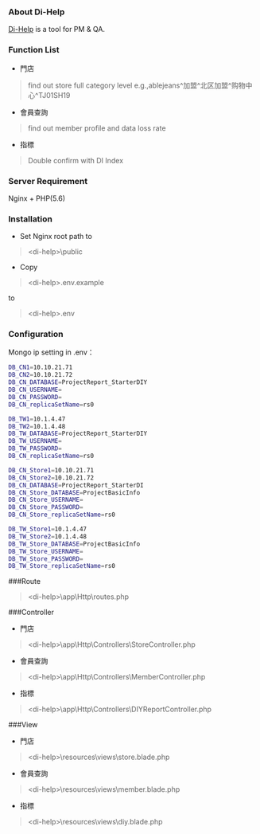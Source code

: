 ### About Di-Help

[Di-Help]  is a tool for PM & QA.

### Function List
  - 門店
  >find out store full category level
  >e.g.,ablejeans^加盟^北区加盟^购物中心^TJ01SH19
  - 會員查詢
  >find out member profile and data loss rate
  - 指標
  >Double confirm with DI Index

### Server Requirement
Nginx + PHP(5.6)

### Installation
- Set Nginx root path to

>\<di-help>\public

- Copy

>\<di-help>\.env.example

to

>\<di-help>\.env

### Configuration


Mongo ip setting in .env：

```sh
DB_CN1=10.10.21.71
DB_CN2=10.10.21.72
DB_CN_DATABASE=ProjectReport_StarterDIY
DB_CN_USERNAME=
DB_CN_PASSWORD=
DB_CN_replicaSetName=rs0

DB_TW1=10.1.4.47
DB_TW2=10.1.4.48
DB_TW_DATABASE=ProjectReport_StarterDIY
DB_TW_USERNAME=
DB_TW_PASSWORD=
DB_CN_replicaSetName=rs0

DB_CN_Store1=10.10.21.71
DB_CN_Store2=10.10.21.72
DB_CN_DATABASE=ProjectReport_StarterDI
DB_CN_Store_DATABASE=ProjectBasicInfo
DB_CN_Store_USERNAME=
DB_CN_Store_PASSWORD=
DB_CN_Store_replicaSetName=rs0

DB_TW_Store1=10.1.4.47
DB_TW_Store2=10.1.4.48
DB_TW_Store_DATABASE=ProjectBasicInfo
DB_TW_Store_USERNAME=
DB_TW_Store_PASSWORD=
DB_TW_Store_replicaSetName=rs0
```

###Route
>\<di-help>\app\Http\routes.php

###Controller
  - 門店

>\<di-help>\app\Http\Controllers\StoreController.php

  - 會員查詢

>\<di-help>\app\Http\Controllers\MemberController.php

  - 指標

>\<di-help>\app\Http\Controllers\DIYReportController.php

###View
- 門店

>\<di-help>\resources\views\store.blade.php

- 會員查詢

>\<di-help>\resources\views\member.blade.php

- 指標

>\<di-help>\resources\views\diy.blade.php


[di-help]: <http://10.0.3.163/diy>
